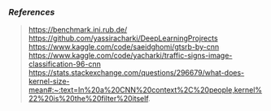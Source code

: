 ### ***References***

>   https://benchmark.ini.rub.de/ <br>
    https://github.com/yassiracharki/DeepLearningProjrects <br>
    https://www.kaggle.com/code/saeidghomi/gtsrb-by-cnn <br>
    https://www.kaggle.com/code/yacharki/traffic-signs-image-classification-96-cnn <br>
    https://stats.stackexchange.com/questions/296679/what-does-kernel-size-mean#:~:text=In%20a%20CNN%20context%2C%20people,kernel%22%20is%20the%20filter%20itself. <br>